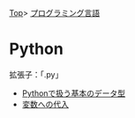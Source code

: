 [Top](../../index.md)\>
[プログラミング言語](../pgl.md)

# Python

拡張子：「.py」

+ [Pythonで扱う基本のデータ型](Python/Python_0001.md)
+ [変数への代入](Python/Python_0002.md)